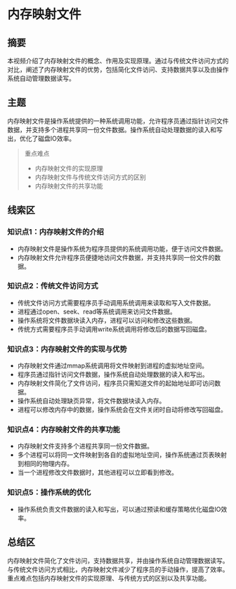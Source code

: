 # 内存映射文件

## 摘要

本视频介绍了内存映射文件的概念、作用及实现原理。通过与传统文件访问方式的对比，阐述了内存映射文件的优势，包括简化文件访问、支持数据共享以及由操作系统自动管理数据读写。

## 主题

内存映射文件是操作系统提供的一种系统调用功能，允许程序员通过指针访问文件数据，并支持多个进程共享同一份文件数据。操作系统自动处理数据的读入和写出，优化了磁盘IO效率。

> 重点难点
>
> - 内存映射文件的实现原理
> - 内存映射文件与传统文件访问方式的区别
> - 内存映射文件的共享功能

## 线索区

### 知识点1：内存映射文件的介绍
- 内存映射文件是操作系统为程序员提供的系统调用功能，便于访问文件数据。
- 内存映射文件允许程序员便捷地访问文件数据，并支持共享同一份文件的数据。

### 知识点2：传统文件访问方式
- 传统文件访问方式需要程序员手动调用系统调用来读取和写入文件数据。
- 进程通过open、seek、read等系统调用来访问文件数据。
- 操作系统将文件数据块读入内存，进程可以访问和修改这些数据。
- 传统方式需要程序员手动调用write系统调用将修改后的数据写回磁盘。

### 知识点3：内存映射文件的实现与优势
- 内存映射文件通过mmap系统调用将文件映射到进程的虚拟地址空间。
- 程序员通过指针访问文件数据，操作系统自动处理数据的读入和写出。
- 内存映射文件简化了文件访问，程序员只需知道文件的起始地址即可访问数据。
- 操作系统自动处理缺页异常，将文件数据块读入内存。
- 进程可以修改内存中的数据，操作系统会在文件关闭时自动将修改写回磁盘。

### 知识点4：内存映射文件的共享功能
- 内存映射文件支持多个进程共享同一份文件数据。
- 多个进程可以将同一文件映射到各自的虚拟地址空间，操作系统通过页表映射到相同的物理内存。
- 当一个进程修改文件数据时，其他进程可以立即看到修改。

### 知识点5：操作系统的优化
- 操作系统负责文件数据的读入和写出，可以通过预读和缓存策略优化磁盘IO效率。

## 总结区

内存映射文件简化了文件访问，支持数据共享，并由操作系统自动管理数据读写。与传统文件访问方式相比，内存映射文件减少了程序员的手动操作，提高了效率。重点难点包括内存映射文件的实现原理、与传统方式的区别以及共享功能。